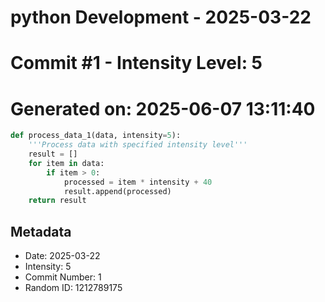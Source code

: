﻿# python Development - 2025-03-22
# Commit #1 - Intensity Level: 5
# Generated on: 2025-06-07 13:11:40
```python
def process_data_1(data, intensity=5):
    '''Process data with specified intensity level'''
    result = []
    for item in data:
        if item > 0:
            processed = item * intensity + 40
            result.append(processed)
    return result
```
## Metadata
- Date: 2025-03-22
- Intensity: 5
- Commit Number: 1
- Random ID: 1212789175
